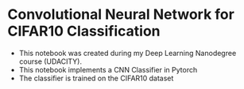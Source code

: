 # Convolutional Neural Network for CIFAR10 Classification
* This notebook was created during my Deep Learning Nanodegree course (UDACITY).
* This notebook implements a CNN Classifier in Pytorch 
* The classifier is trained on the CIFAR10 dataset
